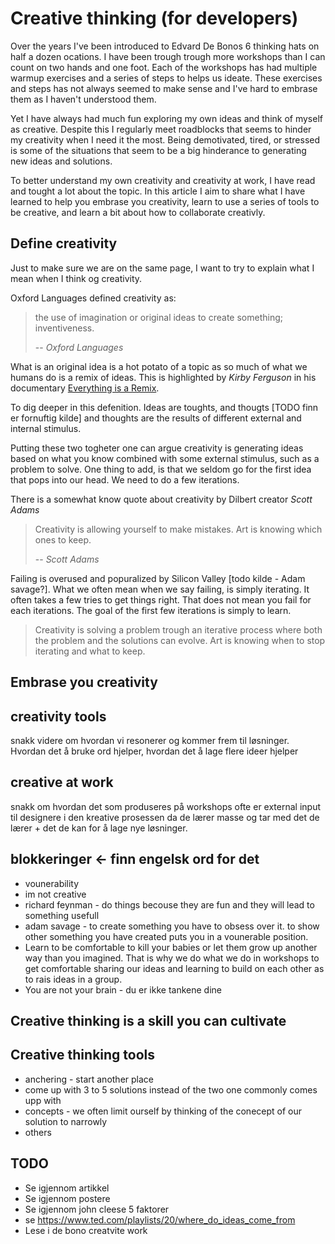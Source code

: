 # Creative thinking (for developers)

Over the years I've been introduced to Edvard De Bonos 6 thinking hats on half a dozen ocations. 
I have been trough trough more workshops than I can count on two hands and one foot. 
Each of the workshops has had multiple warmup exercises and a series of steps to helps us ideate. 
These exercises and steps has not always seemed to make sense and I've hard to embrase them as
I haven't understood them.

Yet I have always had much fun exploring my own ideas and think of myself as creative. Despite this 
I regularly meet roadblocks that seems to hinder my creativity when I need it the most. Being demotivated, 
tired, or stressed is some of the situations that seem to be a big hinderance to generating new ideas and solutions.

To better understand my own creativity and creativity at work, I have read and tought a lot about the topic.
In this article I aim to share what I have learned to help you embrase you creativity, learn to use a series of tools to 
be creative, and learn a bit about how to collaborate creativly. 


## Define creativity

Just to make sure we are on the same page, I want to try to explain what I mean 
when I think og creativity.

Oxford Languages defined creativity as:
> the use of imagination or original ideas to create something; inventiveness.
>
>-- <cite>Oxford Languages</cite>

What is an original idea is a hot potato of a topic as so much of what we humans do is a 
remix of ideas. This is highlighted by *Kirby Ferguson* in his documentary [Everything is a Remix](https://www.everythingisaremix.info/).

To dig deeper in this defenition. Ideas are toughts, and thougts [TODO finn er fornuftig kilde] and thoughts are the results of different external and internal stimulus. 

Putting these two togheter one can argue creativity is generating ideas based on what you know combined with some external stimulus, such as a problem to solve. One thing to add, is that we seldom go for the first idea that pops into our head. We need to do a few iterations.

There is a somewhat know quote about creativity by Dilbert creator *Scott Adams*
> Creativity is allowing yourself to make mistakes. Art is knowing which ones to keep.
>
> -- <cite>Scott Adams</cite>

Failing is overused and popuralized by Silicon Valley [todo kilde - Adam savage?]. 
What we often mean when we say failing, is simply iterating. It often takes a few tries to get things right. That does not mean you fail for each iterations. The goal of the first few iterations is simply to learn.

> Creativity is solving a problem trough an iterative process where both the problem and the solutions can evolve. Art is knowing when to stop iterating and what to keep. 


## Embrase you creativity


## creativity  tools

snakk videre om hvordan vi resonerer og kommer frem til løsninger. Hvordan det å bruke ord hjelper, hvordan det å lage flere ideer hjelper


## creative at work
snakk om hvordan det som produseres på workshops ofte er external input til designere i den kreative prosessen da de lærer masse og tar med det de lærer + det de kan for å lage nye løsninger. 

<!-- 
Dette ble mindre interesant

## Ways of thinking
reductional
creative / lateral
others

https://thepeakperformancecenter.com/educational-learning/thinking/types-of-thinking-2/

look into others.

## reductional thinking

## creative thinking -->

## blokkeringer <- finn engelsk ord for det
 - vounerability
 - im not creative
 - richard feynman - do things becouse they are fun and they will lead to something usefull
 - adam savage - to create something you have to obsess over it. to show other something you have created puts you in a vounerable position.
 - Learn to be comfortable to kill your babies or let them grow up another way than you imagined. That is why we do what we do in workshops to get comfortable sharing our ideas and learning to build on each other as to rais ideas in a group.
 - You are not your brain - du er ikke tankene dine



 ## Creative thinking is a skill you can cultivate

 ## Creative thinking tools

 - anchering - start another place
 - come up with 3  to 5 solutions instead of the two one commonly comes upp with
 - concepts - we often limit ourself by thinking of the conecept of our solution to narrowly
 - others


 ## TODO
 - Se igjennom artikkel 
 - Se igjennom postere
 - Se igjennom john cleese 5 faktorer
 - se https://www.ted.com/playlists/20/where_do_ideas_come_from
 - Lese i de bono creatvite work